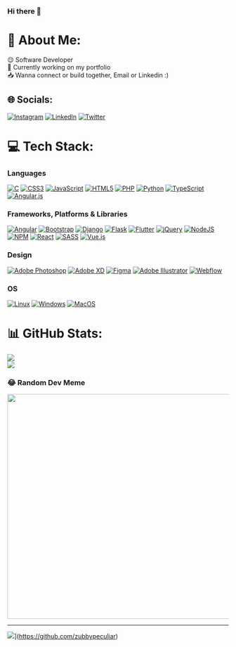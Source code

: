 ### Hi there 👋

# 👾 About Me:
😌 Software Developer<br>
💼 Currently working on my portfolio<br>
📥 Wanna connect or build together, Email or Linkedin :)


## 🌐 Socials:
[![Instagram](https://img.shields.io/badge/Instagram-%23E4405F.svg?logo=Instagram&logoColor=white)](https://instagram.com/x33zp.web?igshid=OGQ5ZDc2ODk2ZA==) 
[![LinkedIn](https://img.shields.io/badge/LinkedIn-%230077B5.svg?logo=linkedin&logoColor=white)](https://www.linkedin.com/in/zubby-peculiar-379809222) 
[![Twitter](https://img.shields.io/badge/Twitter-%231DA1F2.svg?logo=Twitter&logoColor=white)](https://twitter.com/x33zp_web) 

# 💻 Tech Stack:
### Languages
[![C](https://img.shields.io/badge/c-%2300599C.svg?style=plastic&logo=c&logoColor=white)](https://github.com/zubbypeculiar) 
[![CSS3](https://img.shields.io/badge/css3-%231572B6.svg?style=plastic&logo=css3&logoColor=white)](https://github.com/zubbypeculiar) 
[![JavaScript](https://img.shields.io/badge/javascript-%23323330.svg?style=plastic&logo=javascript&logoColor=%23F7DF1E)](https://github.com/zubbypeculiar) 
[![HTML5](https://img.shields.io/badge/html5-%23E34F26.svg?style=plastic&logo=html5&logoColor=white)](https://github.com/zubbypeculiar) 
[![PHP](https://img.shields.io/badge/php-%23777BB4.svg?style=plastic&logo=php&logoColor=white)](https://github.com/zubbypeculiar) 
[![Python](https://img.shields.io/badge/python-3670A0?style=plastic&logo=python&logoColor=ffdd54)](https://github.com/zubbypeculiar) 
[![TypeScript](https://img.shields.io/badge/typescript-%23007ACC.svg?style=plastic&logo=typescript&logoColor=white)](https://github.com/zubbypeculiar) 
[![Angular.js](https://img.shields.io/badge/angular.js-%23E23237.svg?style=plastic&logo=angularjs&logoColor=white)](https://github.com/zubbypeculiar) 

### Frameworks, Platforms & Libraries
[![Angular](https://img.shields.io/badge/angular-%23DD0031.svg?style=plastic&logo=angular&logoColor=white)](https://github.com/zubbypeculiar) 
[![Bootstrap](https://img.shields.io/badge/bootstrap-%23563D7C.svg?style=plastic&logo=bootstrap&logoColor=white)](https://github.com/zubbypeculiar) 
[![Django](https://img.shields.io/badge/django-%23092E20.svg?style=plastic&logo=django&logoColor=white)](https://github.com/zubbypeculiar) 
[![Flask](https://img.shields.io/badge/flask-%23000.svg?style=plastic&logo=flask&logoColor=white)](https://github.com/zubbypeculiar) 
[![Flutter](https://img.shields.io/badge/Flutter-%2302569B.svg?style=plastic&logo=Flutter&logoColor=white)](https://github.com/zubbypeculiar) 
[![jQuery](https://img.shields.io/badge/jquery-%230769AD.svg?style=plastic&logo=jquery&logoColor=white)](https://github.com/zubbypeculiar) 
[![NodeJS](https://img.shields.io/badge/node.js-6DA55F?style=plastic&logo=node.js&logoColor=white)](https://github.com/zubbypeculiar) 
[![NPM](https://img.shields.io/badge/NPM-%23000000.svg?style=plastic&logo=npm&logoColor=white)](https://github.com/zubbypeculiar) 
[![React](https://img.shields.io/badge/react-%2320232a.svg?style=plastic&logo=react&logoColor=%2361DAFB)](https://github.com/zubbypeculiar) 
[![SASS](https://img.shields.io/badge/SASS-hotpink.svg?style=plastic&logo=SASS&logoColor=white)](https://github.com/zubbypeculiar) 
[![Vue.js](https://img.shields.io/badge/vuejs-%2335495e.svg?style=plastic&logo=vuedotjs&logoColor=%234FC08D)](https://github.com/zubbypeculiar) 

### Design
[![Adobe Photoshop](https://img.shields.io/badge/adobephotoshop-%2331A8FF.svg?style=plastic&logo=adobephotoshop&logoColor=white)](https://github.com/zubbypeculiar)
[![Adobe XD](https://img.shields.io/badge/Adobe%20XD-470137?style=plastic&logo=Adobe%20XD&logoColor=#FF61F6)](https://github.com/zubbypeculiar)
[![Figma](https://img.shields.io/badge/figma-%23F24E1E.svg?style=plastic&logo=figma&logoColor=white)](https://github.com/zubbypeculiar) 
[![Adobe Illustrator](https://img.shields.io/badge/adobeillustrator-%23FF9A00.svg?style=plastic&logo=adobeillustrator&logoColor=white)](https://github.com/zubbypeculiar) 
[![Webflow](https://img.shields.io/badge/Webflow-4353FF?style=plastic&logo=webflow&logoColor=white)](https://github.com/zubbypeculiar)

### OS
[![Linux](https://img.shields.io/badge/linux-black?style=for-the-badge&logo=Linux)](https://github.com/zubbypeculiar)
[![Windows](https://img.shields.io/badge/Windows-black?style=for-the-badge&logo=Windows)](https://github.com/zubbypeculiar)
[![MacOS](https://img.shields.io/badge/macos-black?style=for-the-badge&logo=macos&color=black)](https://github.com/zubbypeculiar) 

# 📊 GitHub Stats:
[![](https://github-readme-stats.vercel.app/api?username=zubbypeculiar&theme=gotham&hide_border=false&include_all_commits=true&count_private=true)](https://github.com/zubbypeculiar)<br/>
![[](https://github-readme-streak-stats.herokuapp.com/?user=zubbypeculiar&theme=gotham&hide_border=false)](https://github.com/zubbypeculiar)<br/>
[![](https://github-readme-stats.vercel.app/api/top-langs/?username=zubbypeculiar&theme=gotham&hide_border=false&include_all_commits=true&count_private=true&layout=compact)](https://github.com/zubbypeculiar)

### 😂 Random Dev Meme
<img src="https://rm.up.railway.app/" width="512px"/>

---
[![](https://visitcount.itsvg.in/api?id=zubbypeculiar&icon=2&color=3)](https://visitcount.itsvg.in)](https://github.com/zubbypeculiar)

<!-- Proudly created with GPRM ( https://gprm.itsvg.in ) -->
